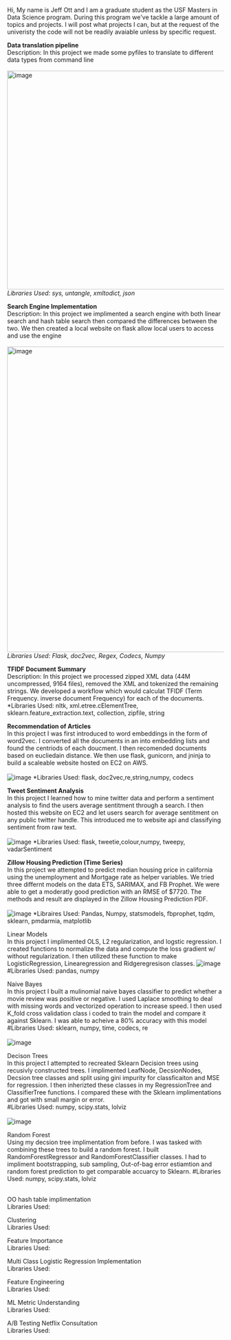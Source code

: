 Hi,
My name is Jeff Ott and I am a graduate student as the USF Masters in Data Science program. During this program we've tackle a large amount of topics and projects. I will post what projects I can, but at the request of the univeristy the code will not be readily avaiable unless by specific request. 

**Data translation pipeline** <br>
Description: In this project we made some pyfiles to translate to different data types from command line <br><br>
<img width="509" alt="image" src="https://user-images.githubusercontent.com/60712345/161851380-3bef0ea3-8560-46c0-b48f-fc1c0e26d7c7.png"> <br>
*Libraries Used: sys, untangle, xmltodict, json*


**Search Engine Implementation** <br>
Description: In this project we implimented a search engine with both linear search and hash table search then compared the differences between the two. We then created a local website on flask allow local users to access and use the engine <br><br>
<img width="711" alt="image" src="https://user-images.githubusercontent.com/60712345/161855175-0be40807-edf6-4241-8148-9d1938792bb5.png"><br>
*Libraries Used: Flask, doc2vec, Regex, Codecs, Numpy*


**TFIDF Document Summary** <br>
Description: In this project we processed zipped XML data (44M uncompressed, 9164 files), removed the XML and tokenized the remaining strings. We developed a workflow which would calculat TFIDF (Term Frequency. inverse document Frequency) for each of the documents. 
*Libraries Used: nltk, xml.etree.cElementTree, sklearn.feature_extraction.text, collection, zipfile, string

**Recommendation of Articles** <br>
In this project I was first introduced to word embeddings in the form of word2vec. I converted all the documents in an into embedding lists and found the centriods of each doucment. I then recomended documents based on eucliedain distance. We then use flask, gunicorn, and jninja to build a scaleable website hosted on EC2 on AWS.<br><br>
![image](https://user-images.githubusercontent.com/60712345/163700421-ac099934-f0f7-4739-b00e-57118db89d7f.png)
*Libraries Used: flask, doc2vec,re,string,numpy, codecs <br>


**Tweet Sentiment Analysis** <br>
In this project I learned how to mine twitter data and perform a sentiment analysis to find the users average sentitment through a search. I then hosted this website on EC2 and let users search for average sentitment on any public twitter handle. This introduced me to website api and classifying sentiment from raw text. <br><br>
![image](https://user-images.githubusercontent.com/60712345/163700854-d423e284-d7e2-42c7-8ce4-e2bb6859aff0.png)
*Libraries Used: flask, tweetie,colour,numpy, tweepy, vadarSentiment <br>


**Zillow Housing Prediction (Time Series)** <br>
In this project we attempted to predict median housing price in california using the unemployment and Mortgage rate as helper variables. We tried three differnt models on the data ETS, SARIMAX, and FB Prophet. We were able to get a moderatly good prediction with an RMSE of $7720. The methods and result are displayed in the Zillow Housing Prediction PDF. <br><br>
![image](https://user-images.githubusercontent.com/60712345/163701462-0f53bbfc-664f-4f2e-bc1e-146c0ba06792.png)
*Libraires Used: Pandas, Numpy, statsmodels, fbprophet, tqdm, sklearn, pmdarmia, matplotlib

Linear Models <br>
In this project I implimented OLS, L2 regularization, and logstic regression. I created functions to normalize the data and compute the loss gradient w/ without regularization. I then utilized these function to make LogisticRegression, Linearegression and Ridgeregresison classes.
![image](https://user-images.githubusercontent.com/60712345/163701679-685d81f0-cbc2-4a39-aaf9-a4931e2dc267.png)
#Libraries Used: pandas, numpy 

Naive Bayes<br>
In this project I built a mulinomial naive bayes classifier to predict whether a movie review was positive or negative. I used Laplace smoothing to deal with missing words and vectorized operation to increase speed. I then used K_fold cross validation class i coded to train the model and compare it against Sklearn. I was able to acheive a 80% accuracy with this model <br>
#Libraries Used: sklearn, numpy, time, codecs, re <br><br>
![image](https://user-images.githubusercontent.com/60712345/163702511-6f5f6740-3063-40fa-9de2-6169b8765109.png)

Decison Trees<br>
In this project I attempted to recreated Sklearn Decision trees using recusivly constructed trees. I implimented LeafNode, DecsionNodes, Decsion tree classes and split using gini impurity for classficaiton and MSE for regression. I then inherizted these classes in my RegressionTree and ClassifierTree functions. I compared these with the Sklearn implimentations and got with small margin or error. <br>
#Libraries Used: numpy, scipy.stats, lolviz <br><br>
![image](https://user-images.githubusercontent.com/60712345/163702913-a9f92d76-3627-4832-bc5e-f7494939fb56.png)

Random Forest<br>
Using my decsion tree implimentation from before. I was tasked with combining these trees to build a random forest. I built  RandomForestRegressor and RandomForestClassifier classes. I had to impliment bootstrapping, sub sampling, Out-of-bag error estiamtion and random forest prediction to get comparable accuarcy to Sklearn.
#Libraries Used: numpy, scipy.stats, lolviz <br><br>

OO hash table implimentation <br>
Libraries Used:

Clustering <br>
Libraries Used:

Feature Importance <br>
Libraries Used:

Multi Class Logistic Regression Implementation <br>
Libraries Used:

Feature Engineering <br>
Libraries Used:

ML Metric Understanding <br>
Libraries Used:

A/B Testing Netflix Consultation <br>
Libraries Used:




